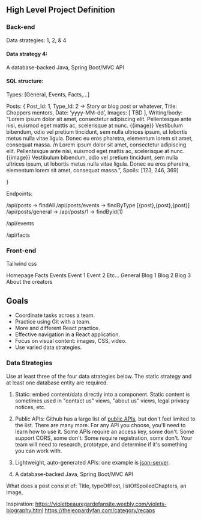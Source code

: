 ## High Level Project Definition

### Back-end
Data strategies: 1, 2, & 4

#### Data strategy 4:
A database-backed Java, Spring Boot/MVC API

#### SQL structure:
Types: [General, Events, Facts,...]

Posts: {
	Post_Id: 1,
	Type_Id: 2 -> Story or blog post or whatever,
	Title: Choppers mentors,
Date: ’yyyy-MM-dd’, 
	Images: [
	TBD
],
Writing/body: “Lorem ipsum dolor sit amet, consectetur adipiscing elit. Pellentesque ante nisi, euismod eget mattis ac, scelerisque at nunc. {{image}} Vestibulum bibendum, odio vel pretium tincidunt, sem nulla ultrices ipsum, ut lobortis metus nulla vitae ligula. Donec eu eros pharetra, elementum lorem sit amet, consequat massa. /n 
Lorem ipsum dolor sit amet, consectetur adipiscing elit. Pellentesque ante nisi, euismod eget mattis ac, scelerisque at nunc. {{image}} Vestibulum bibendum, odio vel pretium tincidunt, sem nulla ultrices ipsum, ut lobortis metus nulla vitae ligula. Donec eu eros pharetra, elementum lorem sit amet, consequat massa.”,
Spoils: [123, 246, 369]

}

Endpoints: 

/api/posts -> findAll
/api/posts/events -> findByType [{post},{post},{post}]
/api/posts/general -> 
/api/posts/1 -> findById(1)

/api/events

/api/facts


### Front-end

Tailwind css

Homepage
Facts
Events
Event 1
Event 2
Etc…
General
Blog 1
Blog 2
Blog 3
About the creators



## Goals

- Coordinate tasks across a team.
- Practice using Git with a team.
- More and different React practice.
- Effective navigation in a React application.
- Focus on visual content: images, CSS, video.
- Use varied data strategies.

### Data Strategies

Use at least three of the four data strategies below. The static strategy and at least one database entity are required.

1. Static: embed content/data directly into a component. Static content is sometimes used in "contact us" views, "about us" views, legal privacy notices, etc.

2. Public APIs: Github has a large list of [public APIs](https://github.com/public-apis/public-apis), but don't feel limited to the list. There are many more. For any API you choose, you'll need to learn how to use it. Some APIs require an access key, some don't. Some support CORS, some don't. Some require registration, some don't. Your team will need to research, prototype, and determine if it's something you can work with. 

3. Lightweight, auto-generated APIs: one example is [json-server](https://github.com/typicode/json-server).

4. A database-backed Java, Spring Boot/MVC API



What does a post consist of: Title, typeOfPost, listOfSpoiledChapters, an image, 


Inspiration: https://violetbeauregardefansite.weebly.com/violets-biography.html 
https://thejeopardyfan.com/category/recaps 

